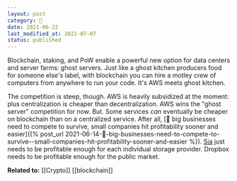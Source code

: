 ```yaml
---
layout: post
category: 🌰
date: 2021-06-22
last_modified_at: 2021-07-07
status: published
---
```

Blockchain, staking, and PoW enable a powerful new option for data centers and server farms: ghost servers. Just like a ghost kitchen producers food for someone else's label, with blockchain you can hire a motley crew of computers from anywhere to run your code. It's AWS meets ghost kitchen.

The competition is steep, though. AWS is heavily subsidized at the moment: plus centralization is cheaper than decentralization. AWS wins the "ghost server" competition for now. But. Some services _can_ eventually be cheaper on blockchain than on a centralized service. After all, [🌰 big businesses need to compete to survive, small companies hit profitability sooner and easier]({% post_url 2021-06-14-🌰-big-businesses-need-to-compete-to-survive--small-companies-hit-profitability-sooner-and-easier %}). [Sia](https://sia.tech/) just needs to be profitable enough for each individual storage provider. Dropbox needs to be profitable enough for the public market.

**Related to:** [[Crypto]] [[blockchain]]
